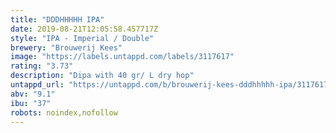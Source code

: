 ```yaml
---
title: "DDDHHHHH IPA"
date: 2019-08-21T12:05:58.457717Z
style: "IPA - Imperial / Double"
brewery: "Brouwerij Kees"
image: "https://labels.untappd.com/labels/3117617"
rating: "3.73"
description: "Dipa with 40 gr/ L dry hop"
untappd_url: "https://untappd.com/b/brouwerij-kees-dddhhhhh-ipa/3117617"
abv: "9.1"
ibu: "37"
robots: noindex,nofollow
---
```

